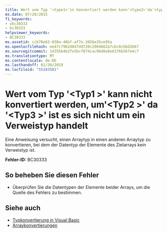 ```yaml
---
title: Wert vom Typ '<type1>'in konvertiert werden kann'<type2>'da'<type3>' ist kein Verweistyp
ms.date: 07/20/2015
f1_keywords:
- vbc30333
- bc30333
helpviewer_keywords:
- BC30333
ms.assetid: ccb78e63-030a-46bf-af7e-2656e35ce95a
ms.openlocfilehash: ee47c7962d847dd720c2964662a7cbc0cbbd2667
ms.sourcegitcommit: 14355b4b2fe5bcf874cac96d0a9e6376b567e4c7
ms.translationtype: MT
ms.contentlocale: de-DE
ms.lasthandoff: 01/30/2019
ms.locfileid: "55283581"
---
```

# <a name="value-of-type-type1-cannot-be-converted-to-type2-because-type3-is-not-a-reference-type"></a>Wert vom Typ '\<Typ1 >' kann nicht konvertiert werden, um'\<Typ2 >' da '\<Typ3 >' ist es sich nicht um ein Verweistyp handelt
Eine Anweisung versucht, einen Arraytyp in einen anderen Arraytyp zu konvertieren, bei dem der Datentyp der Elemente des Zielarrays kein Verweistyp ist.  
  
 **Fehler-ID:** BC30333  
  
## <a name="to-correct-this-error"></a>So beheben Sie diesen Fehler  
  
-   Überprüfen Sie die Datentypen der Elemente beider Arrays, um die Quelle des Fehlers zu bestimmen.  
  
## <a name="see-also"></a>Siehe auch
- [Typkonvertierung in Visual Basic](../../visual-basic/programming-guide/language-features/data-types/type-conversions.md)
- [Arraykonvertierungen](../../visual-basic/programming-guide/language-features/data-types/array-conversions.md)
